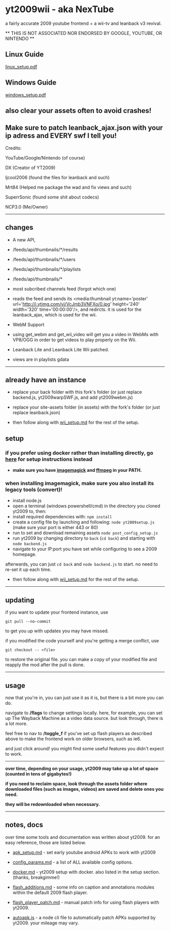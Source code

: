 # yt2009wii - aka NexTube

a fairly accurate 2009 youtube frontend + a wii-tv and leanback v3 revival.

**
THIS IS NOT ASSOCIATED NOR ENDORSED BY GOOGLE, YOUTUBE, OR NINTENDO
**

## Linux Guide ##

[linux_setup.pdf](linux_setup.pdf)

## Windows Guide ##

[windows_setup.pdf](windows_setup.pdf)

## also clear your assets often to avoid crashes! 

## Make sure to patch leanback_ajax.json with your ip adress and EVERY swf I tell you!

Credits:

YouTube/Google/Nintendo (of course)

DX (Creator of YT2009)

ljcool2006 (found the files for leanback and such)

Mrt84 (Helped me package the wad and fix views and such)

SuperrSonic (found some shit about codecs)

NCP3.0 (Me/Owner)

---

## changes

- A new API,

- /feeds/api/thumbnails/*/results 

- /feeds/api/thumbnails/*/users

- /feeds/api/thumbnails/*/playlists

- /feeds/api/thumbnails/*

- most subcribed channels feed (forgot which one)

- reads the feed and sends its <media:thumbnail yt:name='poster' url='http://i.ytimg.com/vi/VcJmb3VNFXo/0.jpg' height='240' width='320' time='00:00:00'/>, and redircts.
it is used for the leanback_ajax, which is used for the wii.

- WebM Support 

- using get_webm and get_wii_video will get you a video in WebMs with VP8/OGG in order to get videos to play properly on the Wii.

- Leanback Lite and Leanback Lite Wii patched.

- views are in playlists gdata

---

## already have an instance 

- replace your back folder with this fork's folder (or just replace backend.js, yt2009warpSWF.js, and add yt2009webm.js)
- replace your site-assets folder (in assets) with the fork's folder (or just replace leanback.json)

- then follow along with [wii_setup.md](wii_setup.md) for the rest of the setup.

## setup
### if you prefer using docker rather than installing directly, go [here](docker.md) for setup instructions instead

- **make sure you have [imagemagick](https://imagemagick.org/) and [ffmpeg](https://ffmpeg.org/) in your PATH.**

### when installing imagemagick, make sure you also install its legacy tools (convert)! 

- install node.js
- open a terminal (windows powershell/cmd) in the directory you cloned yt2009 to, then:
- install required dependencies with: `npm install`
- create a config file by launching and following: `node yt2009setup.js` (make sure your port is either 443 or 80)
- run to set and download remaining assets `node post_config_setup.js` 
- run yt2009 by changing directory to `back` (`cd back`) and starting with `node backend.js`
- navigate to your IP:port you have set while configuring to see a 2009 homepage.

afterwards, you can just `cd back` and `node backend.js` to start. no need to re-set it up each time.

- then follow along with [wii_setup.md](wii_setup.md) for the rest of the setup.

---

## updating

if you want to update your frontend instance, use

```
git pull --no-commit
```

to get you up with updates you may have missed.

if you modified the code yourself and you're getting a merge conflict, use

```
git checkout -- <file>
```

to restore the original file. you can make a copy of your modified file and reapply the mod after the pull is done.

---

## usage

now that you're in, you can just use it as it is, but there is a bit more you can do.

navigate to **/flags** to change settings locally. here, for example, you can set up The Wayback Machine as a video data source. but look through, there is a lot more.

feel free to nav to **/toggle_f** if you've set up flash players as described above to make the frontend work on older browsers, such as ie6.

and just click around! you might find some useful features you didn't expect to work.

---

**over time, depending on your usage, yt2009 may take up a lot of space (counted in tens of gigabytes!)**

**if you need to reclaim space, look through the assets folder where downloaded files (such as images, videos) are saved and delete ones you need.**

**they will be redownloaded when necessary.**

---

## notes, docs

over time some tools and documentation was written about yt2009. for an easy reference, those are listed below.

- [apk_setup.md](apk_setup.md) - set early youtube android APKs to work with yt2009
- [config_params.md](config_params.md) - a list of ALL available config options.
- [docker.md](docker.md) - yt2009 setup with docker. also listed in the setup section. (thanks, breakgimme!)
- [flash_additions.md](flash_additions.md) - some info on caption and annotations modules within the default 2009 flash player.
- [flash_player_patch.md](flash_player_patch.md) - manual patch info for using flash players with yt2009.


- [autoapk.js](autoapk.js) - a node cli file to automatically patch APKs supported by yt2009. your mileage may vary.

